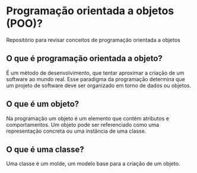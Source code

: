 # Programação orientada a objetos (POO)?
Repositório para revisar conceitos de programação orientada a objetos

## O que é programação orientada a objeto?
É um método de desenvolvimento, que tentar aproximar a criação de um software ao mundo real. Esse paradigma da programação determina que um projeto de software deve ser organizado em torno de dados ou objetos.

## O que é um objeto?
Na programação um objeto é um elemento que contém atributos e comportamentos. Um objeto pode ser referenciado como uma representação concreta ou uma instância de uma classe.

## O que é uma classe?
Uma classe é um molde, um modelo base para a criação de um objeto.

